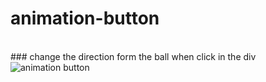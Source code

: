 # animation-button
<br>
### change the direction form the ball when click in the div

<img src="https://user-images.githubusercontent.com/77459566/157084068-3aaec97d-3139-4b09-8643-051c2da3ea7b.gif" alt="animation button"/>
                                                                                                                                       
